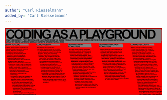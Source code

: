 ```yaml
---
author: "Carl Riesselmann"
added_by: "Carl Riesselmann"
---
```


![Image04](https://raw.githubusercontent.com/voronoicloud/platform/refs/heads/main/image-four.png)

